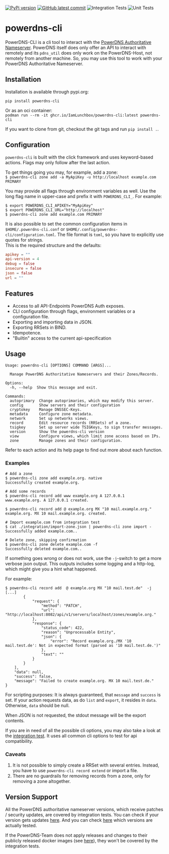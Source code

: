 [![PyPi version](https://badgen.net/pypi/v/powerdns-cli/)](ttps://pypi.org/project/powerdns-cli/)
[![GitHub latest commit](https://badgen.net/github/last-commit/IamLunchbox/powerdns-cli)](https://github.com/IamLunchbox/powerdns-cli/commits)
![Integration Tests](https://github.com/IamLunchbox/powerdns-cli/actions/workflows/integration.yml/badge.svg)
![Unit Tests](https://github.com/IamLunchbox/powerdns-cli/actions/workflows/unit.yml/badge.svg)

# powerdns-cli
PowerDNS-CLI is a cli tool to interact with the
[PowerDNS Authoritative Nameserver](https://doc.powerdns.com/authoritative/). 
PowerDNS itself does only offer an API to interact with remotely and
its `pdns_util` does only work on the PowerDNS-Host, not remotely from another machine.
So, you may use this tool to work with your PowerDNS Authoritative Nameserver.

## Installation
Installation is available through pypi.org:

`pip install powerdns-cli`

Or as an oci container:  
`podman run --rm -it ghcr.io/IamLunchbox/powerdns-cli:latest powerdns-cli`

If you want to clone from git, checkout the git tags and run `pip install .`.

## Configuration
`powerdns-cli` is built with the click framework and uses keyword-based actions. Flags may 
only follow after the last action.  

To get things going you may, for example, add a zone:  
`$ powerdns-cli zone add -a MyApiKey -u http://localhost example.com PRIMARY`

You may provide all flags through environment variables as well. Use the long
flag name in upper-case and prefix it with `POWERDNS_CLI_`. For example:

```shell
$ export POWERDNS_CLI_APIKEY="MyApiKey"
$ export POWERDNS_CLI_URL="http://localhost"
$ powerdns-cli zone add example.com PRIMARY
```

It is also possible to set the common configuration items in `$HOME/.powerdns-cli.conf` or 
`$HOME/.config/powerdns-cli/configuration.toml`. The file format is `toml`, so you have to
explicitly use quotes for strings.  
This is the required structure and the defaults:  

```toml
apikey = ""
api-version = 4
debug = false
insecure = false
json = false
url = ""
```

## Features
- Access to all API-Endpoints PowerDNS Auth exposes.
- CLI configuration through flags, environment variables or a configuration file.
- Exporting and importing data in JSON.
- Exporting RRSets in BIND.
- Idempotence.
- "Builtin" access to the current api-specification

## Usage
```shell
Usage: powerdns-cli [OPTIONS] COMMAND [ARGS]...

  Manage PowerDNS Authoritative Nameservers and their Zones/Records.

Options:
  -h, --help  Show this message and exit.

Commands:
  autoprimary  Change autoprimaries, which may modify this server.
  config       Show servers and their configuration
  cryptokey    Manage DNSSEC-Keys.
  metadata     Configure zone metadata.
  network      Set up networks views.
  record       Edit resource records (RRSets) of a zone.
  tsigkey      Set up server wide TSIGKeys, to sign transfer messages.
  version      Show the powerdns-cli version
  view         Configure views, which limit zone access based on IPs.
  zone         Manage zones and their configuration.
```

Refer to each action and its help page to find out more about each function.

### Examples

```shell
# Add a zone
$ powerdns-cli zone add example.org. native
Successfully created example.org.

# Add some records
$ powerdns-cli record add www example.org A 127.0.0.1
www.example.org. A 127.0.0.1 created.

$ powerdns-cli record add @ example.org MX "10 mail.example.org."
example.org. MX 10 mail.example.org. created.

# Import example.com from integration test
$ cat ./integration/import-zone.json | powerdns-cli zone import - 
Successfully added example.com..

# Delete zone, skipping confirmation
$ powerdns-cli zone delete example.com -f
Successfully deleted example.com..
```

If something goes wrong or does not work, use the `-j`-switch to get a more verbose json output.
This outputs includes some logging and a http-log, which might give you a hint what happened.  

For example:
```shell
$ powerdns-cli record add  @ example.org MX "10 mail.test.de"  -j
[...]
        {
            "request": {
                "method": "PATCH",
                "url": "http://localhost:8082/api/v1/servers/localhost/zones/example.org."
            },
            "response": {
                "status_code": 422,
                "reason": "Unprocessable Entity",
                "json": {
                    "error": "Record example.org./MX '10 mail.test.de': Not in expected format (parsed as '10 mail.test.de.')"
                },
                "text": ""
            }
        }
    ],
    "data": null,
    "success": false,
    "message": "Failed to create example.org. MX 10 mail.test.de."
}
```

For scripting purposes: It is always guaranteed, that `message` and `success` is set. If your
action requests data, as do `list` and `export`, it resides in `data`. Otherwise, `data` should be null.

When JSON is not requested, the stdout message will be the export contents.

If you are in need of all the possible cli options, you may also take a look
at the [integration test](https://github.com/IamLunchbox/powerdns-cli/blob/main/.github/workflows/integration.yml).
It uses all common cli options to test for api compatibility.

### Caveats
1. It is not possible to simply create a RRSet with several entries. Instead, you have to
   use `powerdns-cli record extend` or import a file.
2. There are no guardrails for removing records from a zone, only for removing a zone altogether.

## Version Support
All the PowerDNS authoritative nameserver versions, which receive
patches / security updates, are covered by integration tests. You can check if
your version gets updates [here](https://doc.powerdns.com/authoritative/appendices/EOL.html).
And you can check [here](https://github.com/IamLunchbox/powerdns-cli/blob/main/.github/workflows/integration.yml) which versions are actually tested.

If the PowerDNS-Team does not apply releases and changes to their publicly
released docker images (see [here](https://hub.docker.com/r/powerdns/)), they
won't be covered by the integration tests.
